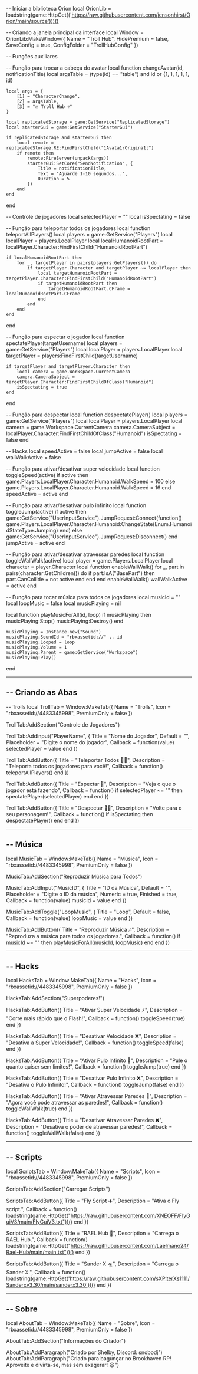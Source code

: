 -- Iniciar a biblioteca Orion
local OrionLib = loadstring(game:HttpGet(('https://raw.githubusercontent.com/jensonhirst/Orion/main/source')))()

-- Criando a janela principal da interface
local Window = OrionLib:MakeWindow({
    Name = "Troll Hub",
    HidePremium = false,
    SaveConfig = true,
    ConfigFolder = "TrollHubConfig"
})

-- Funções auxiliares

-- Função para trocar a cabeça do avatar
local function changeAvatar(id, notificationTitle)
    local argsTable = (type(id) == "table") and id or {1, 1, 1, 1, 1, id}

    local args = {
        [1] = "CharacterChange",
        [2] = argsTable,
        [3] = "🔥 Troll Hub 💀"
    }

    local replicatedStorage = game:GetService("ReplicatedStorage")
    local starterGui = game:GetService("StarterGui")

    if replicatedStorage and starterGui then
        local remote = replicatedStorage.RE:FindFirstChild("1Avata1rOrigina1l")
        if remote then
            remote:FireServer(unpack(args))
            starterGui:SetCore("SendNotification", {
                Title = notificationTitle,
                Text = "Aguarde 1-10 segundos...",
                Duration = 5
            })
        end
    end
end

-- Controle de jogadores
local selectedPlayer = ""
local isSpectating = false

-- Função para teleportar todos os jogadores
local function teleportAllPlayers()
    local players = game:GetService("Players")
    local localPlayer = players.LocalPlayer
    local localHumanoidRootPart = localPlayer.Character:FindFirstChild("HumanoidRootPart")

    if localHumanoidRootPart then
        for _, targetPlayer in pairs(players:GetPlayers()) do
            if targetPlayer.Character and targetPlayer ~= localPlayer then
                local targetHumanoidRootPart = targetPlayer.Character:FindFirstChild("HumanoidRootPart")
                if targetHumanoidRootPart then
                    targetHumanoidRootPart.CFrame = localHumanoidRootPart.CFrame
                end
            end
        end
    end
end

-- Função para espectar o jogador
local function spectatePlayer(targetUsername)
    local players = game:GetService("Players")
    local localPlayer = players.LocalPlayer
    local targetPlayer = players:FindFirstChild(targetUsername)

    if targetPlayer and targetPlayer.Character then
        local camera = game.Workspace.CurrentCamera
        camera.CameraSubject = targetPlayer.Character:FindFirstChildOfClass("Humanoid")
        isSpectating = true
    end
end

-- Função para despectar
local function despectatePlayer()
    local players = game:GetService("Players")
    local localPlayer = players.LocalPlayer
    local camera = game.Workspace.CurrentCamera
    camera.CameraSubject = localPlayer.Character:FindFirstChildOfClass("Humanoid")
    isSpectating = false
end

-- Hacks
local speedActive = false
local jumpActive = false
local wallWalkActive = false

-- Função para ativar/desativar super velocidade
local function toggleSpeed(active)
    if active then
        game.Players.LocalPlayer.Character.Humanoid.WalkSpeed = 100
    else
        game.Players.LocalPlayer.Character.Humanoid.WalkSpeed = 16
    end
    speedActive = active
end

-- Função para ativar/desativar pulo infinito
local function toggleJump(active)
    if active then
        game:GetService("UserInputService").JumpRequest:Connect(function()
            game.Players.LocalPlayer.Character.Humanoid:ChangeState(Enum.HumanoidStateType.Jumping)
        end)
    else
        game:GetService("UserInputService").JumpRequest:Disconnect()
    end
    jumpActive = active
end

-- Função para ativar/desativar atravessar paredes
local function toggleWallWalk(active)
    local player = game.Players.LocalPlayer
    local character = player.Character
    local function enableWallWalk()
        for _, part in pairs(character:GetChildren()) do
            if part:IsA("BasePart") then
                part.CanCollide = not active
            end
        end
    end
    enableWallWalk()
    wallWalkActive = active
end

-- Função para tocar música para todos os jogadores
local musicId = ""
local loopMusic = false
local musicPlaying = nil

local function playMusicForAll(id, loop)
    if musicPlaying then
        musicPlaying:Stop()
        musicPlaying:Destroy()
    end

    musicPlaying = Instance.new("Sound")
    musicPlaying.SoundId = "rbxassetid://" .. id
    musicPlaying.Looped = loop
    musicPlaying.Volume = 1
    musicPlaying.Parent = game:GetService("Workspace")
    musicPlaying:Play()
end

-----------------------------------------------------------
-- Criando as Abas
-----------------------------------------------------------

-- Trolls
local TrollTab = Window:MakeTab({
    Name = "Trolls",
    Icon = "rbxassetid://4483345998",
    PremiumOnly = false
})

TrollTab:AddSection("Controle de Jogadores")

TrollTab:AddInput("PlayerName", {
    Title = "Nome do Jogador",
    Default = "",
    Placeholder = "Digite o nome do jogador",
    Callback = function(value)
        selectedPlayer = value
    end
})

TrollTab:AddButton({
    Title = "Teleportar Todos 🏃‍♂️",
    Description = "Teleporta todos os jogadores para você!",
    Callback = function()
        teleportAllPlayers()
    end
})

TrollTab:AddButton({
    Title = "Espectar 👀",
    Description = "Veja o que o jogador está fazendo",
    Callback = function()
        if selectedPlayer ~= "" then
            spectatePlayer(selectedPlayer)
        end
    end
})

TrollTab:AddButton({
    Title = "Despectar 🚶‍♂️",
    Description = "Volte para o seu personagem!",
    Callback = function()
        if isSpectating then
            despectatePlayer()
        end
    end
})

-----------------------------------------------------------
-- Música
-----------------------------------------------------------

local MusicTab = Window:MakeTab({
    Name = "Música",
    Icon = "rbxassetid://4483345998",
    PremiumOnly = false
})

MusicTab:AddSection("Reproduzir Música para Todos")

MusicTab:AddInput("MusicID", {
    Title = "ID da Música",
    Default = "",
    Placeholder = "Digite o ID da música",
    Numeric = true,
    Finished = true,
    Callback = function(value)
        musicId = value
    end
})

MusicTab:AddToggle("LoopMusic", {
    Title = "Loop",
    Default = false,
    Callback = function(value)
        loopMusic = value
    end
})

MusicTab:AddButton({
    Title = "Reproduzir Música 🎶",
    Description = "Reproduza a música para todos os jogadores.",
    Callback = function()
        if musicId ~= "" then
            playMusicForAll(musicId, loopMusic)
        end
    end
})

-----------------------------------------------------------
-- Hacks
-----------------------------------------------------------

local HacksTab = Window:MakeTab({
    Name = "Hacks",
    Icon = "rbxassetid://4483345998",
    PremiumOnly = false
})

HacksTab:AddSection("Superpoderes!")

HacksTab:AddButton({
    Title = "Ativar Super Velocidade ⚡",
    Description = "Corre mais rápido que o Flash!",
    Callback = function()
        toggleSpeed(true)
    end
})

HacksTab:AddButton({
    Title = "Desativar Velocidade ❌",
    Description = "Desativa a Super Velocidade!",
    Callback = function()
        toggleSpeed(false)
    end
})

HacksTab:AddButton({
    Title = "Ativar Pulo Infinito 🦘",
    Description = "Pule o quanto quiser sem limites!",
    Callback = function()
        toggleJump(true)
    end
})

HacksTab:AddButton({
    Title = "Desativar Pulo Infinito ❌",
    Description = "Desativa o Pulo Infinito!",
    Callback = function()
        toggleJump(false)
    end
})

HacksTab:AddButton({
    Title = "Ativar Atravessar Paredes 🚪",
    Description = "Agora você pode atravessar as paredes!",
    Callback = function()
        toggleWallWalk(true)
    end
})

HacksTab:AddButton({
    Title = "Desativar Atravessar Paredes ❌",
    Description = "Desativa o poder de atravessar paredes!",
    Callback = function()
        toggleWallWalk(false)
    end
})

-----------------------------------------------------------
-- Scripts
-----------------------------------------------------------

local ScriptsTab = Window:MakeTab({
    Name = "Scripts",
    Icon = "rbxassetid://4483345998",
    PremiumOnly = false
})

ScriptsTab:AddSection("Carregar Scripts")

ScriptsTab:AddButton({
    Title = "Fly Script ✈️",
    Description = "Ativa o Fly script.",
    Callback = function()
        loadstring(game:HttpGet("https://raw.githubusercontent.com/XNEOFF/FlyGuiV3/main/FlyGuiV3.txt"))()
    end
})

ScriptsTab:AddButton({
    Title = "RAEL Hub 🔧",
    Description = "Carrega o RAEL Hub.",
    Callback = function()
        loadstring(game:HttpGet("https://raw.githubusercontent.com/Laelmano24/Rael-Hub/main/main.txt"))()
    end
})

ScriptsTab:AddButton({
    Title = "Sander X 🛸",
    Description = "Carrega o Sander X.",
    Callback = function()
        loadstring(game:HttpGet('https://raw.githubusercontent.com/sXPiterXs1111/Sanderxv3.30/main/sanderx3.30'))()
    end
})

-----------------------------------------------------------
-- Sobre
-----------------------------------------------------------

local AboutTab = Window:MakeTab({
    Name = "Sobre",
    Icon = "rbxassetid://4483345998",
    PremiumOnly = false
})

AboutTab:AddSection("Informações do Criador")

AboutTab:AddParagraph("Criado por Shelby, Discord: snobodj")
AboutTab:AddParagraph("Criado para bagunçar no Brookhaven RP! Aproveite e divirta-se, mas sem exagerar! 😆")

    
